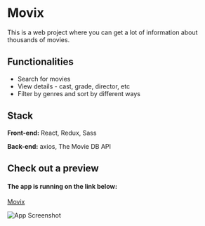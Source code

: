
# Movix

This is a web project where you can get a lot of information about thousands of movies.


## Functionalities

- Search for movies 
- View details - cast, grade, director, etc
- Filter by genres and  sort by different ways

## Stack

**Front-end:** React, Redux, Sass

**Back-end:** axios, The Movie DB API


## Check out a preview

#### The app is running on the link below:

[Movix](https://movix-web-movie-app.vercel.app/)

![App Screenshot](https://res.cloudinary.com/dxwvax3zv/image/upload/v1680712396/Captura_de_tela_de_2023-04-05_13-32-33_gaioqa.png?text=App+Screenshot+Here)

